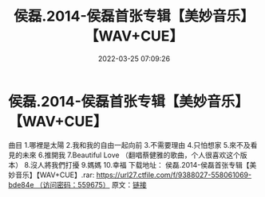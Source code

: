 ﻿---
title: 侯磊.2014-侯磊首张专辑【美妙音乐】【WAV+CUE】
date: 2022-03-25 07:09:26
categories: WAV车载音乐、镜像
tags: 华语中文
---
# 侯磊.2014-侯磊首张专辑【美妙音乐】【WAV+CUE】

曲目
1.哪裡是太陽
2.我和我的自由一起向前
3.不需要理由
4.只怕想家
5.來不及看見的未來
6.推開我
7.Beautiful Love
（翻唱蔡健雅的歌曲，个人很喜欢这个版本）
8.沒人將我們打擾
9.媽媽
10.幸福
下载地址：
侯磊.2014-侯磊首张专辑【美妙音乐】【WAV+CUE】.rar: https://url27.ctfile.com/f/9388027-558061069-bde84e （访问密码：559675）
原文：[链接](https://blog.sina.com.cn/s/blog_1647c7e7601030wdc.html)